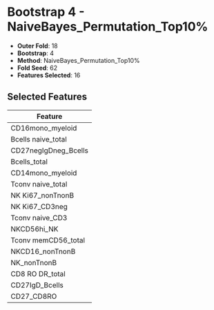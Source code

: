 # Bootstrap 4 - NaiveBayes_Permutation_Top10%

- **Outer Fold**: 18
- **Bootstrap**: 4
- **Method**: NaiveBayes_Permutation_Top10%
- **Fold Seed**: 62
- **Features Selected**: 16

## Selected Features

| Feature |
|---------|
| CD16mono_myeloid |
| Bcells naive_total |
| CD27negIgDneg_Bcells |
| Bcells_total |
| CD14mono_myeloid |
| Tconv naive_total |
| NK Ki67_nonTnonB |
| NK Ki67_CD3neg |
| Tconv naive_CD3 |
| NKCD56hi_NK |
| Tconv memCD56_total |
| NKCD16_nonTnonB |
| NK_nonTnonB |
| CD8 RO DR_total |
| CD27IgD_Bcells |
| CD27_CD8RO |
